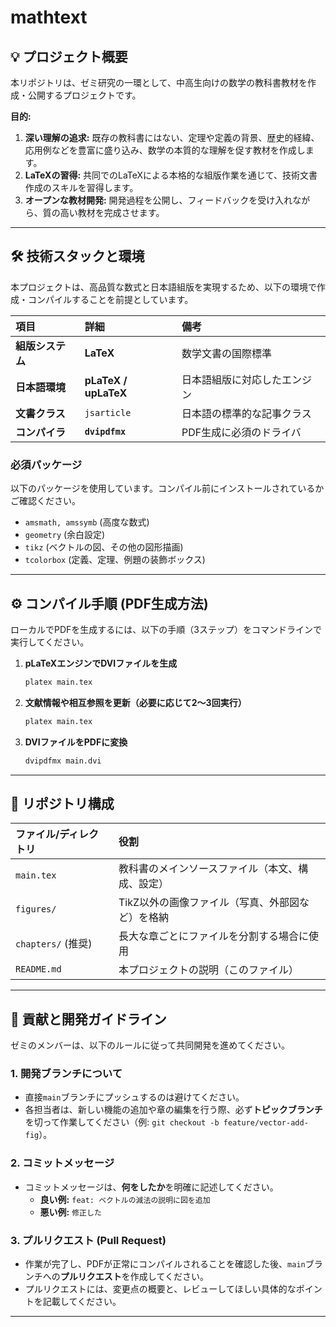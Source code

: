 # mathtext
## 💡 プロジェクト概要

本リポジトリは、ゼミ研究の一環として、中高生向けの数学の教科書教材を作成・公開するプロジェクトです。

**目的:**

1.  **深い理解の追求:** 既存の教科書にはない、定理や定義の背景、歴史的経緯、応用例などを豊富に盛り込み、数学の本質的な理解を促す教材を作成します。
2.  **LaTeXの習得:** 共同でのLaTeXによる本格的な組版作業を通じて、技術文書作成のスキルを習得します。
3.  **オープンな教材開発:** 開発過程を公開し、フィードバックを受け入れながら、質の高い教材を完成させます。

-----

## 🛠️ 技術スタックと環境

本プロジェクトは、高品質な数式と日本語組版を実現するため、以下の環境で作成・コンパイルすることを前提としています。

| 項目 | 詳細 | 備考 |
| :--- | :--- | :--- |
| **組版システム** | **LaTeX** | 数学文書の国際標準 |
| **日本語環境** | **pLaTeX / upLaTeX** | 日本語組版に対応したエンジン |
| **文書クラス** | `jsarticle` | 日本語の標準的な記事クラス |
| **コンパイラ** | **`dvipdfmx`** | PDF生成に必須のドライバ |

### 必須パッケージ

以下のパッケージを使用しています。コンパイル前にインストールされているかご確認ください。

  * `amsmath, amssymb` (高度な数式)
  * `geometry` (余白設定)
  * `tikz` (ベクトルの図、その他の図形描画)
  * `tcolorbox` (定義、定理、例題の装飾ボックス)

-----

## ⚙️ コンパイル手順 (PDF生成方法)

ローカルでPDFを生成するには、以下の手順（3ステップ）をコマンドラインで実行してください。

1.  **pLaTeXエンジンでDVIファイルを生成**
    ```bash
    platex main.tex
    ```
2.  **文献情報や相互参照を更新（必要に応じて2〜3回実行）**
    ```bash
    platex main.tex
    ```
3.  **DVIファイルをPDFに変換**
    ```bash
    dvipdfmx main.dvi
    ```

-----

## 📂 リポジトリ構成

| ファイル/ディレクトリ | 役割 |
| :--- | :--- |
| `main.tex` | 教科書のメインソースファイル（本文、構成、設定） |
| `figures/` | TikZ以外の画像ファイル（写真、外部図など）を格納 |
| `chapters/` (推奨) | 長大な章ごとにファイルを分割する場合に使用 |
| `README.md` | 本プロジェクトの説明（このファイル） |

-----

## 🤝 貢献と開発ガイドライン

ゼミのメンバーは、以下のルールに従って共同開発を進めてください。

### 1\. 開発ブランチについて

  * 直接`main`ブランチにプッシュするのは避けてください。
  * 各担当者は、新しい機能の追加や章の編集を行う際、必ず**トピックブランチ**を切って作業してください（例: `git checkout -b feature/vector-add-fig`）。

### 2\. コミットメッセージ

  * コミットメッセージは、**何をしたか**を明確に記述してください。
      * **良い例:** `feat: ベクトルの減法の説明に図を追加`
      * **悪い例:** `修正した`

### 3\. プルリクエスト (Pull Request)

  * 作業が完了し、PDFが正常にコンパイルされることを確認した後、`main`ブランチへの**プルリクエスト**を作成してください。
  * プルリクエストには、変更点の概要と、レビューしてほしい具体的なポイントを記載してください。

-----
